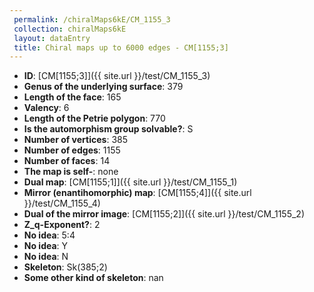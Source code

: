 ```yaml
--- 
 permalink: /chiralMaps6kE/CM_1155_3 
 collection: chiralMaps6kE
 layout: dataEntry
 title: Chiral maps up to 6000 edges - CM[1155;3]
---
```


- **ID**: [CM[1155;3]]({{ site.url }}/test/CM_1155_3)
- **Genus of the underlying surface**: 379
- **Length of the face**: 165
- **Valency**: 6
- **Length of the Petrie polygon**: 770
- **Is the automorphism group solvable?**: S
- **Number of vertices**: 385
- **Number of edges**: 1155
- **Number of faces**: 14
- **The map is self-**: none
- **Dual map**: [CM[1155;1]]({{ site.url }}/test/CM_1155_1)
- **Mirror (enantihomorphic) map**: [CM[1155;4]]({{ site.url }}/test/CM_1155_4)
- **Dual of the mirror image**: [CM[1155;2]]({{ site.url }}/test/CM_1155_2)
- **Z_q-Exponent?**: 2
- **No idea**:  5:4
- **No idea**: Y
- **No idea**: N
- **Skeleton**: Sk(385;2)
- **Some other kind of skeleton**: nan
